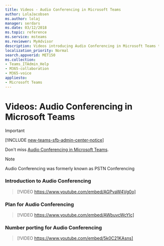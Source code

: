 ```yaml
---
title: Videos - Audio Conferencing in Microsoft Teams
author: LolaJacobsen
ms.author: lolaj
manager: serdars
ms.date: 03/12/2018
ms.topic: reference
ms.service: msteams
ms.reviewer: MyAdvisor
description: Videos introducing Audio Conferencing in Microsoft Teams to the IT admin.
localization_priority: Normal
search.appverid: MET150
ms.collection:  
- Teams_ITAdmin_Help
- M365-collaboration
- M365-voice
appliesto: 
- Microsoft Teams
---
```


Videos: Audio Conferencing in Microsoft Teams
=============================================
> [!IMPORTANT]
> [!INCLUDE [new-teams-sfb-admin-center-notice](includes/new-teams-sfb-admin-center-notice.md)]

Don't miss [Audio Conferencing in Microsoft Teams](audio-conferencing.md).

> [!NOTE]
> Audio Conferencing was formerly known as PSTN Conferencing


### Introduction to Audio Conferencing
> [!VIDEO https://www.youtube.com/embed/AGPvaW4Vg0o]

### Plan for Audio Conferencing
> [!VIDEO https://www.youtube.com/embed/AWbuvcWcYIc]

### Number porting for Audio Conferencing
> [!VIDEO https://www.youtube.com/embed/5k0C21KAsns]